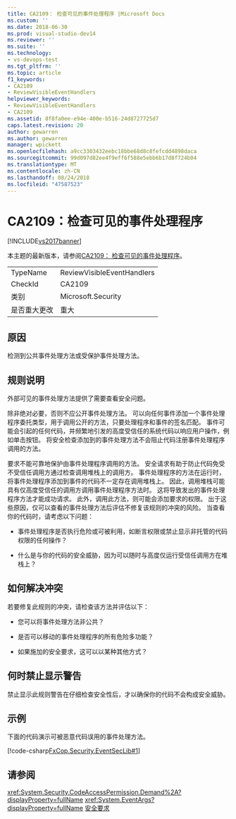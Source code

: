 ```yaml
---
title: CA2109： 检查可见的事件处理程序 |Microsoft Docs
ms.custom: ''
ms.date: 2018-06-30
ms.prod: visual-studio-dev14
ms.reviewer: ''
ms.suite: ''
ms.technology:
- vs-devops-test
ms.tgt_pltfrm: ''
ms.topic: article
f1_keywords:
- CA2109
- ReviewVisibleEventHandlers
helpviewer_keywords:
- ReviewVisibleEventHandlers
- CA2109
ms.assetid: 8f8fa0ee-e94e-400e-b516-24d8727725d7
caps.latest.revision: 20
author: gewarren
ms.author: gewarren
manager: wpickett
ms.openlocfilehash: a9cc3303432eebc18bbe68d8c8fefcdd4898daca
ms.sourcegitcommit: 99d097d82ee4f9eff6f588e5ebb6b17d8f724b04
ms.translationtype: MT
ms.contentlocale: zh-CN
ms.lasthandoff: 08/24/2018
ms.locfileid: "47587523"
---
```

# <a name="ca2109-review-visible-event-handlers"></a>CA2109：检查可见的事件处理程序
[!INCLUDE[vs2017banner](../includes/vs2017banner.md)]

本主题的最新版本，请参阅[CA2109： 检查可见的事件处理程序](https://docs.microsoft.com/visualstudio/code-quality/ca2109-review-visible-event-handlers)。

|||
|-|-|
|TypeName|ReviewVisibleEventHandlers|
|CheckId|CA2109|
|类别|Microsoft.Security|
|是否重大更改|重大|

## <a name="cause"></a>原因
 检测到公共事件处理方法或受保护事件处理方法。

## <a name="rule-description"></a>规则说明
 外部可见的事件处理方法提供了需要查看安全问题。

 除非绝对必要，否则不应公开事件处理方法。 可以向任何事件添加一个事件处理程序委托类型，用于调用公开的方法，只要处理程序和事件的签名匹配。 事件可能会引起的任何代码，并频繁地引发的高度受信任的系统代码以响应用户操作，例如单击按钮。 将安全检查添加到的事件处理方法不会阻止代码注册事件处理程序调用的方法。

 要求不能可靠地保护由事件处理程序调用的方法。 安全请求有助于防止代码免受不受信任调用方通过检查调用堆栈上的调用方。 事件处理程序的方法在运行时，将事件处理程序添加到事件的代码不一定存在调用堆栈上。 因此，调用堆栈可能具有仅高度受信任的调用方调用事件处理程序方法时。 这将导致发出的事件处理程序方法才能成功请求。 此外，调用此方法，则可能会添加要求的权限。 出于这些原因，仅可以查看的事件处理方法后评估不修复该规则的冲突的风险。 当查看你的代码时，请考虑以下问题：

-   事件处理程序是否执行危险或可被利用，如断言权限或禁止显示非托管的代码权限的任何操作？

-   什么是与你的代码的安全威胁，因为可以随时与高度仅运行受信任调用方在堆栈上？

## <a name="how-to-fix-violations"></a>如何解决冲突
 若要修复此规则的冲突，请检查该方法并评估以下：

-   您可以将事件处理方法非公共？

-   是否可以移动的事件处理程序的所有危险多功能？

-   如果施加的安全要求，这可以以某种其他方式？

## <a name="when-to-suppress-warnings"></a>何时禁止显示警告
 禁止显示此规则警告在仔细检查安全性后，才以确保你的代码不会构成安全威胁。

## <a name="example"></a>示例
 下面的代码演示可被恶意代码误用的事件处理方法。

 [!code-csharp[FxCop.Security.EventSecLib#1](../snippets/csharp/VS_Snippets_CodeAnalysis/FxCop.Security.EventSecLib/cs/FxCop.Security.EventSecLib.cs#1)]

## <a name="see-also"></a>请参阅
 <xref:System.Security.CodeAccessPermission.Demand%2A?displayProperty=fullName> <xref:System.EventArgs?displayProperty=fullName>
 [安全要求](http://msdn.microsoft.com/en-us/324c14f8-54ff-494d-9fd1-bfd20962c8ba)



